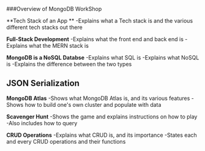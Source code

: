 ###Overview of MongoDB WorkShop

**Tech Stack of an App **
  -Explains what a Tech stack is and the various different tech stacks out there
  
**Full-Stack Development**
  -Explains what the front end and back end is
  -Explains what the MERN stack is
  
**MongoDB is a NoSQL Databse**
  -Explains what SQL is
  -Explains what NoSQL is
  -Explains the difference between the two types
  
**JSON Serialization**
  -
  
**MongoDB Atlas**
  -Shows what MongoDB Atlas is, and its various features
  -Shows how to build one's own cluster and populate with data
  
**Scavenger Hunt**
  -Shows the game and explains instructions on how to play
  -Also includes how to query

**CRUD Operations**
  -Explains what CRUD is, and its importance
  -States each and every CRUD operations and their functions
  

